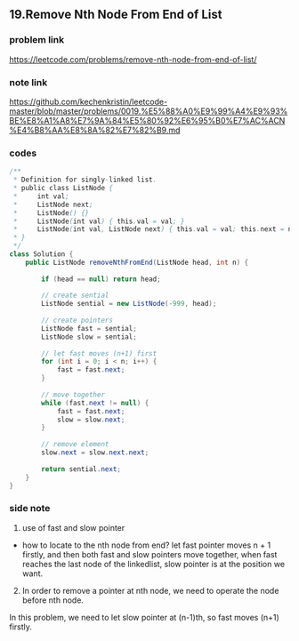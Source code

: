 ## 19.Remove Nth Node From End of List
### problem link
https://leetcode.com/problems/remove-nth-node-from-end-of-list/

### note link
https://github.com/kechenkristin/leetcode-master/blob/master/problems/0019.%E5%88%A0%E9%99%A4%E9%93%BE%E8%A1%A8%E7%9A%84%E5%80%92%E6%95%B0%E7%AC%ACN%E4%B8%AA%E8%8A%82%E7%82%B9.md

### codes
```java
/**
 * Definition for singly-linked list.
 * public class ListNode {
 *     int val;
 *     ListNode next;
 *     ListNode() {}
 *     ListNode(int val) { this.val = val; }
 *     ListNode(int val, ListNode next) { this.val = val; this.next = next; }
 * }
 */
class Solution {
    public ListNode removeNthFromEnd(ListNode head, int n) {
        
        if (head == null) return head;
        
        // create sential
        ListNode sential = new ListNode(-999, head);
        
        // create pointers
        ListNode fast = sential;
        ListNode slow = sential;
        
        // let fast moves (n+1) first
        for (int i = 0; i < n; i++) {
            fast = fast.next;
        }
        
        // move together
        while (fast.next != null) {
            fast = fast.next;
            slow = slow.next;
        }
        
        // remove element
        slow.next = slow.next.next;
        
        return sential.next;
    }
}
```


### side note
1. use of fast and slow pointer
- how to locate to the nth node from end?
let fast pointer moves n + 1 firstly, and then both fast and slow pointers move together, when fast reaches the last node of the linkedlist, slow pointer is at the position we want.

2. In order to remove a pointer at nth node, we need to operate the node before nth node.

In this problem, we need to let slow pointer at (n-1)th, so fast moves (n+1) firstly.
